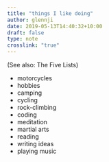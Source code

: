 ```yaml
---
title: "things I like doing"
author: glennji
date: 2019-05-13T14:40:32+10:00
draft: false
type: note
crosslink: "true"
---
```

(See also: The Five Lists)

 - motorcycles
 - hobbies
 - camping
 - cycling
 - rock-climbing
 - coding
 - meditation
 - martial arts
 - reading
 - writing ideas
 - playing music
